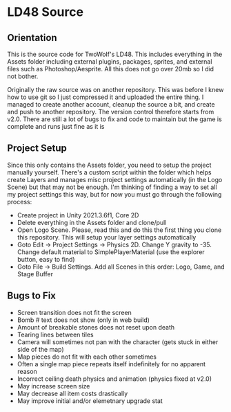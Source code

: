 
# LD48 Source

## Orientation

This is the source code for TwoWolf's LD48. This includes everything in the Assets folder including external plugins, packages, sprites, and external files such as Photoshop/Aesprite. All this does not go over 20mb so I did not bother.

Originally the raw source was on another repository. This was before I knew how to use git so I just compressed it and uploaded the entire thing. I managed to create another account, cleanup the source a bit, and create and push to another repository. The version control therefore starts from v2.0. There are still a lot of bugs to fix and code to maintain but the game is complete and runs just fine as it is

## Project Setup

Since this only contains the Assets folder, you need to setup the project manually yourself. There's a custom script within the folder which helps create Layers and manages misc project settings automatically (in the Logo Scene) but that may not be enough. I'm thinking of finding a way to set all my project settings this way, but for now you must go through the following process:

- Create project in Unity 2021.3.6f1, Core 2D
- Delete everything in the Assets folder and clone/pull
- Open Logo Scene. Please, read this and do this the first thing you clone this repository. This will setup your layer settings automatically
- Goto Edit -> Project Settings -> Physics 2D. Change Y gravity to -35. Change default material to SimplePlayerMaterial (use the explorer button, easy to find)
- Goto File -> Build Settings. Add all Scenes in this order: Logo, Game, and Stage Buffer


## Bugs to Fix
- Screen transition does not fit the screen
- Bomb # text does not show (only in web build)
- Amount of breakable stones does not reset upon death
- Tearing lines between tiles
- Camera will sometimes not pan with the character (gets stuck in either side of the map)
- Map pieces do not fit with each other sometimes
- Often a single map piece repeats itself indefinitely for no apparent reason
- Incorrect ceiling death physics and animation (physics fixed at v2.0)
- May increase screen size
- May decrease all item costs drastically
- May improve initial and/or elemetnary upgrade stat

